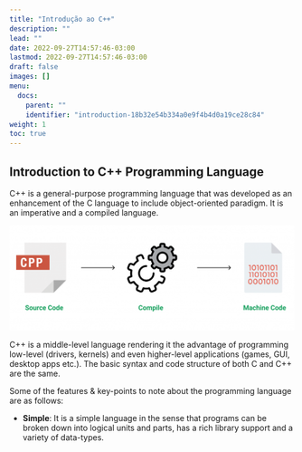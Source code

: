 ```yaml
---
title: "Introdução ao C++"
description: ""
lead: ""
date: 2022-09-27T14:57:46-03:00
lastmod: 2022-09-27T14:57:46-03:00
draft: false
images: []
menu:
  docs:
    parent: ""
    identifier: "introduction-18b32e54b334a0e9f4b4d0a19ce28c84"
weight: 1
toc: true
---
```


## Introduction to C++ Programming Language

C++ is a general-purpose programming language that was developed as an enhancement of the C language to include object-oriented paradigm. It is an imperative and a compiled language.

![Image](./cpp-program-compilation3-1024x375.png)

C++ is a middle-level language rendering it the advantage of programming low-level (drivers, kernels) and even higher-level applications (games, GUI, desktop apps etc.). The basic syntax and code structure of both C and C++ are the same.

Some of the features & key-points to note about the programming language are as follows:

- __Simple__: It is a simple language in the sense that programs can be broken down into logical units and parts, has a rich library support and a variety of data-types.